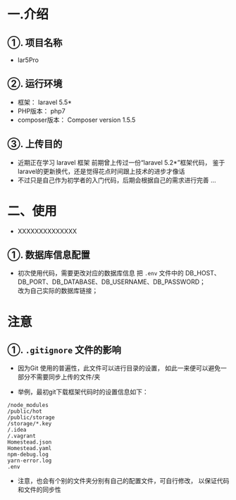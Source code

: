 
# 一.介绍
## ①. 项目名称
- lar5Pro

## ②. 运行环境
- 框架：       laravel 5.5*
- PHP版本：    php7
- composer版本：   Composer version 1.5.5

## ③. 上传目的

- 近期正在学习 laravel 框架
前期曾上传过一份“laravel 5.2*”框架代码，
鉴于laravel的更新换代，还是觉得花点时间跟上技术的进步才像话
- 不过只是自己作为初学者的入门代码，后期会根据自己的需求进行完善 ...

# 二、使用

- XXXXXXXXXXXXXX

## ①. 数据库信息配置
- 初次使用代码，需要更改对应的数据库信息
把 `.env` 文件中的 DB_HOST、DB_PORT、DB_DATABASE、DB_USERNAME、DB_PASSWORD；  
改为自己实际的数据库链接；


# 注意

## ①. `.gitignore` 文件的影响

- 因为Git 使用的普遍性，此文件可以进行目录的设置，
如此一来便可以避免一部分不需要同步上传的文件/夹

- 举例，最初git下载框架代码时的设置信息如下：
```
/node_modules
/public/hot
/public/storage
/storage/*.key
/.idea
/.vagrant
Homestead.json
Homestead.yaml
npm-debug.log
yarn-error.log
.env
```
- 注意，也会有个别的文件夹分别有自己的配置文件，可自行修改，
以保证代码和文件的同步性